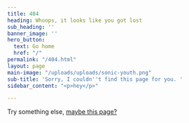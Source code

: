 ```yaml
---
title: 404
heading: Whoops, it looks like you got lost
sub_heading: ''
banner_image: ''
hero_button:
  text: Go home
  href: "/"
permalink: "/404.html"
layout: page
main-image: "/uploads/uploads/sonic-youth.png"
sub-title: 'Sorry, I couldn''t find this page for you. '
sidebar_content: "<p>hey</p>"

---
```

Try something else, [maybe this page?](/)